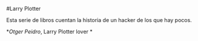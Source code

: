 #Larry Plotter

Esta serie de libros cuentan la historia de un hacker de los que hay pocos.

**Otger Peidro*, Larry Plotter lover *
